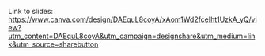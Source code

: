Link to slides:
https://www.canva.com/design/DAEquL8coyA/xAom1Wd2fceIht1UzkA_yQ/view?utm_content=DAEquL8coyA&utm_campaign=designshare&utm_medium=link&utm_source=sharebutton